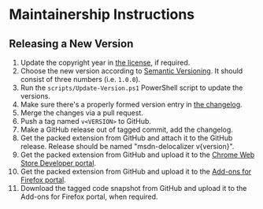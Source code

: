 <!--
SPDX-FileCopyrightText: 2025 msdn-delocalizer contributors <https://github.com/ForNeVeR/msdn-delocalizer>

SPDX-License-Identifier: MIT
-->

Maintainership Instructions
===========================

Releasing a New Version
-----------------------

1. Update the copyright year in [the license][license], if required.
2. Choose the new version according to [Semantic Versioning][semver]. It should consist of three numbers (i.e. `1.0.0`).
3. Run the `scripts/Update-Version.ps1` PowerShell script to update the versions.
4. Make sure there's a properly formed version entry in [the changelog][changelog].
5. Merge the changes via a pull request.
6. Push a tag named `v<VERSION>` to GitHub.
7. Make a GitHub release out of tagged commit, add the changelog.
8. Get the packed extension from GitHub and attach it to the GitHub release. Release should be named "msdn-delocalizer v{version}".
9. Get the packed extension from GitHub and upload it to the [Chrome Web Store Developer portal][chrome-web-store-developer].
10. Get the packed extension from GitHub and upload it to the [Add-ons for Firefox portal][add-ons-for-firefox].
11. Download the tagged code snapshot from GitHub and upload it to the Add-ons for Firefox portal, when required.

[add-ons-for-firefox]: https://addons.mozilla.org/en-US/developers/addon/msdn-delocalizer/edit
[changelog]: ./CHANGELOG.md
[chrome-web-store-developer]: https://chrome.google.com/webstore/developer/dashboard
[license]: ./LICENSE.txt
[semver]: https://semver.org/spec/v2.0.0.html
